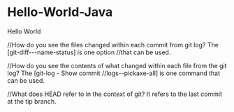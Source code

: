 # Hello-World-Java
Hello World

//How do you see the files changed within each commit from git log? The [git-diff---name-status] is one option //that can be used. 

//How do you see the contents of what changed within each file from the git log? The [git-log - Show commit //logs--pickaxe-all] is one command that can be used.

//What does HEAD refer to in the context of git? It refers to the last commit at the tip branch.
